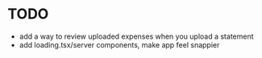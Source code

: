 # TODO

- add a way to review uploaded expenses when you upload a statement
- add loading.tsx/server components, make app feel snappier
